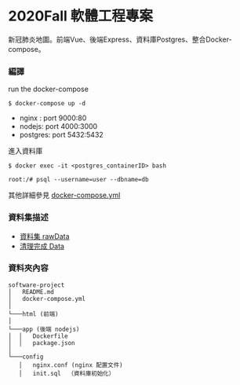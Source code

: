 # 2020Fall  軟體工程專案

新冠肺炎地圖。前端Vue、後端Express、資料庫Postgres、整合Docker-compose。

### 編譯
run the docker-compose 
 ```
 $ docker-compose up -d
  ```

* nginx : port 9000:80
* nodejs: port 4000:3000
* postgres: port 5432:5432 

進入資料庫
```bash=
$ docker exec -it <postgres_containerID> bash

root:/# psql --username=user --dbname=db
```

其他詳細參見 [docker-compose.yml](./docker-compose.yml)

###  資料集描述
* [資料集 rawData](./csvData/csvVisualize.ipynb)
* [清理完成 Data](./csvData/CleanData.ipynb) 

### 資料夾內容
```
software-project
│   README.md
│   docker-compose.yml
│
└───html (前端)
│
└───app (後端 nodejs) 
│  │   Dockerfile
│  │   package.json
│
└───config 
   │   nginx.conf (nginx 配置文件)
   │   init.sql  （資料庫初始化）
```
